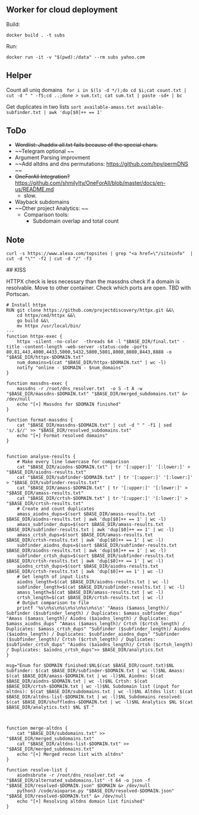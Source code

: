 ## Worker for cloud deployment

Build:

`docker build . -t subs`

Run:

`docker run -it -v "$(pwd):/data" --rm subs yahoo.com `

## Helper

Count all uniq domains
` for i in $(ls -d */);do cd $i;cat count.txt | cut -d " " -f5;cd ..;done > sum.txt; cat sum.txt | paste -sd+ | bc`

Get duplicates in two lists
`sort available-amass.txt available-subfinder.txt | awk 'dup[$0]++ == 1'`

## ToDo
- ~~Wordlist: Jhaddix all.txt fails because of the special chars.~~
- ~~Telegram optional ~~
- Argument Parsing improvment
- ~~Add altdns and dns permutations: https://github.com/hpy/permDNS ~~
- ~~OneForAll Integration?~~ https://github.com/shmilylty/OneForAll/blob/master/docs/en-us/README.md
    - slow.
- Wayback subdomains
- ~~Other project Analytics: ~~
    - Comparison tools:
        - Subdomain overlap and total count


## Note

`curl -s https://www.alexa.com/topsites | grep "<a href=\"/siteinfo"  | cut -d "\"" -f2 | cut -d "/" -f3`

## KISS

HTTPX check is less necessary than the massdns check if a domain is resolvable. Move to other container. 
Check which ports are open. TBD with Portscan.

```
# Install httpx
RUN git clone https://github.com/projectdiscovery/httpx.git &&\ 
    cd httpx/cmd/httpx &&\ 
    go build &&\ 
    mv httpx /usr/local/bin/
---
function httpx-exec {
    httpx -silent -no-color  -threads 64 -l "$BASE_DIR/final.txt" -title -content-length -web-server -status-code -ports 80,81,443,4000,4433,5000,5432,5800,5801,8008,8080,8443,8888 -o "$BASE_DIR/httpx-$DOMAIN.txt"
    num_domains=$(cat "$BASE_DIR/httpx-$DOMAIN.txt" | wc -l)
    notify "online - $DOMAIN - $num_domains"
}

function massdns-exec {
    massdns -r /root/dns_resolver.txt  -o S -t A -w "$BASE_DIR/massdns-$DOMAIN.txt" "$BASE_DIR/merged_subdomains.txt" &> /dev/null
    echo "[+] Massdns for $DOMAIN finished"
}

function format-massdns {
    cat "$BASE_DIR/massdns-$DOMAIN.txt" | cut -d " " -f1 | sed 's/.$//' >> "$BASE_DIR/resolved_subdomains.txt"
    echo "[+] Format resolved domains"
}


function analyse-results {
    # Make every line lowercase for comparison
    cat "$BASE_DIR/aiodns-$DOMAIN.txt" | tr '[:upper:]' '[:lower:]' > "$BASE_DIR/aiodns-results.txt"
    cat "$BASE_DIR/subfinder-$DOMAIN.txt" | tr '[:upper:]' '[:lower:]' > "$BASE_DIR/subfinder-results.txt"
    cat "$BASE_DIR/amass-$DOMAIN.txt" | tr '[:upper:]' '[:lower:]' > "$BASE_DIR/amass-results.txt"
    cat "$BASE_DIR/crtsh-$DOMAIN.txt" | tr '[:upper:]' '[:lower:]' > "$BASE_DIR/crtsh-results.txt"
    # Create and count duplicates
    amass_aiodns_dups=$(sort $BASE_DIR/amass-results.txt $BASE_DIR/aiodns-results.txt | awk 'dup[$0]++ == 1' | wc -l)
    amass_subfinder_dups=$(sort $BASE_DIR/amass-results.txt $BASE_DIR/subfinder-results.txt | awk 'dup[$0]++ == 1' | wc -l)
    amass_crtsh_dups=$(sort $BASE_DIR/amass-results.txt $BASE_DIR/crtsh-results.txt | awk 'dup[$0]++ == 1' | wc -l)
    subfinder_aiodns_dups=$(sort $BASE_DIR/subfinder-results.txt $BASE_DIR/aiodns-results.txt | awk 'dup[$0]++ == 1' | wc -l)
    subfinder_crtsh_dups=$(sort $BASE_DIR/subfinder-results.txt $BASE_DIR/crtsh-results.txt | awk 'dup[$0]++ == 1' | wc -l)
    aiodns_crtsh_dups=$(sort $BASE_DIR/aiodns-results.txt $BASE_DIR/crtsh-results.txt | awk 'dup[$0]++ == 1' | wc -l)
    # Get length of input lists
    aiodns_length=$(cat $BASE_DIR/aiodns-results.txt | wc -l)
    subfinder_length=$(cat $BASE_DIR/subfinder-results.txt | wc -l)
    amass_length=$(cat $BASE_DIR/amass-results.txt | wc -l)
    crtsh_length=$(cat $BASE_DIR/crtsh-results.txt | wc -l)
    # Output comparison to file
    printf '%s\n%s\n%s\n%s\n%s\n%s\n' "Amass ($amass_length)/ Subfinder ($subfinder_length) / Duplicates: $amass_subfinder_dups" "Amass ($amass_length)/ Aiodns ($aiodns_length) / Duplicates: $amass_aiodns_dups" "Amass ($amass_length)/ Crtsh ($crtsh_length) / Duplicates: $amass_crtsh_dups" "Subfinder ($subfinder_length)/ Aiodns ($aiodns_length) / Duplicates: $subfinder_aiodns_dups" "Subfinder ($subfinder_length)/ Crtsh ($crtsh_length) / Duplicates: $subfinder_crtsh_dups" "Aiodns ($aiodns_length)/ Crtsh ($crtsh_length) / Duplicates: $aiodns_crtsh_dups">> $BASE_DIR/analytics.txt
}

msg="Enum for $DOMAIN finished:$NL$(cat $BASE_DIR/count.txt)$NL Subfinder: $(cat $BASE_DIR/subfinder-$DOMAIN.txt | wc -l)$NL Amass: $(cat $BASE_DIR/amass-$DOMAIN.txt | wc -l)$NL Aiodns: $(cat $BASE_DIR/aiodns-$DOMAIN.txt | wc -l)$NL Crtsh: $(cat $BASE_DIR/crtsh-$DOMAIN.txt | wc -l)$NL Subdomain list (input for altdns): $(cat $BASE_DIR/subdomains.txt | wc -l)$NL Altdns list: $(cat $BASE_DIR/altdns-list-$DOMAIN.txt | wc -l)$NL Subdomains resolved: $(cat $BASE_DIR/shuffledns-$DOMAIN.txt | wc -l)$NL Analytics $NL $(cat $BASE_DIR/analytics.txt) $NL $T " 



function merge-altdns {
    cat "$BASE_DIR/subdomains.txt" >> "$BASE_DIR/merged_subdomains.txt"
    cat "$BASE_DIR/altdns-list-$DOMAIN.txt" >> "$BASE_DIR/merged_subdomains.txt"
    echo "[+] Merged recon list with altdns"
}

function resolve-list {
    aiodnsbrute -r /root/dns_resolver.txt -w "$BASE_DIR/alternated_subdomains.lst" -t 64 -o json -f "$BASE_DIR/resolved-$DOMAIN.json" $DOMAIN &> /dev/null
    python3 /code/aioparse.py "$BASE_DIR/resolved-$DOMAIN.json" "$BASE_DIR/resolved-$DOMAIN.txt" &> /dev/null
    echo "[+] Resolving altdns domain list finished"
}
```
